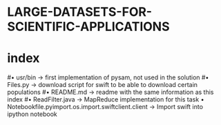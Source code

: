 # LARGE-DATASETS-FOR-SCIENTIFIC-APPLICATIONS
# index
#•	usr/bin -> first implementation of pysam, not used in the solution
#•	Files.py -> download script for swift to be able to download certain populations
#•	README.md -> readme with the same information as this index
#•	ReadFilter.java -> MapReduce implementation for this task •	Notebookfile.pyimport.os.import.swiftclient.client -> Import swift into ipython notebook
